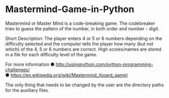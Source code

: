 # Mastermind-Game-in-Python
Mastermind or Master Mind is a code-breaking game. The codebreaker tries to guess the pattern of the number, 
in both order and number - digit. 

Short Description: The player enters 4 or 5 or 6 numbers depending on the difficulty selected and the computer tells the player
how many (but not which) of the 4, 5 or 6 numbers are correct. High scores/names are stored in a file for each difficulty level 
of the game.

For more information 
                        ● http://usingpython.com/python-programming-challenges/                        
                        ● https://en.wikipedia.org/wiki/Mastermind_(board_game)

The only thing that needs to be changed by the user are the directory paths for the auxiliary files.
